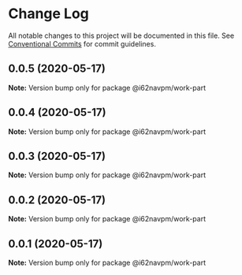 # Change Log

All notable changes to this project will be documented in this file.
See [Conventional Commits](https://conventionalcommits.org) for commit guidelines.

## 0.0.5 (2020-05-17)

**Note:** Version bump only for package @i62navpm/work-part





## 0.0.4 (2020-05-17)

**Note:** Version bump only for package @i62navpm/work-part





## 0.0.3 (2020-05-17)

**Note:** Version bump only for package @i62navpm/work-part





## 0.0.2 (2020-05-17)

**Note:** Version bump only for package @i62navpm/work-part





## 0.0.1 (2020-05-17)

**Note:** Version bump only for package @i62navpm/work-part
